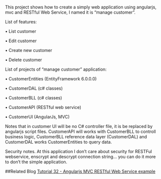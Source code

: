 This project shows how to create a simply web application using angularjs, mvc and RESTful Web Service, I named it is “manage customer”.

List of features:

•	List customer

•	Edit customer

•	Create new customer

•	Delete customer


List of projects of “manage customer” application:

•	CustomerEntities (EntityFramework 6.0.0.0)

•	CustomerDAL (c# classes)

•	CustomerBLL (c# classes)

•	CustomerAPI (RESTful web service)

•	CustomerUI (AngularJs, MVC)


Notes that in customer UI will be no C# controller file, it is be replaced by angularjs script files. CustomerAPI will works with CustomerBLL to controll business logic, CustomerBLL reference data layer (CustomerDAL) and CustomerDAL works CustomerEntities to query data.

Security notes.
At this application I don’t care about security for RESTFul webservice, enscrypt and descrypt connection string… you can do it more to don’t the simple application.



##Related Blog
[Tutorial 32 - Angularjs MVC RESTful Web Service example](http://angularjsaz.blogspot.jp/2015/09/tutorial-32-angularjs-works-with-web-api.html)

